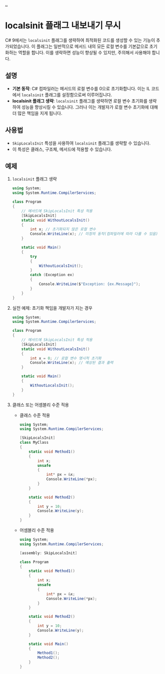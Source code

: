 [..](../README.md)

# localsinit 플래그 내보내기 무시

C# 9에서는 `localsinit` 플래그를 생략하여 최적화된 코드를 생성할 수 있는 기능이 추가되었습니다. 
이 플래그는 일반적으로 메서드 내의 모든 로컬 변수를 기본값으로 초기화하는 역할을 합니다. 
이를 생략하면 성능이 향상될 수 있지만, 주의해서 사용해야 합니다.

## 설명

- **기본 동작**: C# 컴파일러는 메서드의 로컬 변수를 0으로 초기화합니다. 이는 IL 코드에서 `localsinit` 플래그를 설정함으로써 이루어집니다.
- **localsinit 플래그 생략**: `localsinit` 플래그를 생략하면 로컬 변수 초기화를 생략하여 성능을 향상시킬 수 있습니다. 그러나 이는 개발자가 로컬 변수 초기화에 대해 더 많은 책임을 지게 됩니다.

## 사용법

- `SkipLocalsInit` 특성을 사용하여 `localsinit` 플래그를 생략할 수 있습니다.
- 이 특성은 클래스, 구조체, 메서드에 적용할 수 있습니다.

## 예제

1. `localsinit` 플래그 생략
    ```cs
    using System;
    using System.Runtime.CompilerServices;

    class Program
    {
        // 메서드에 SkipLocalsInit 특성 적용
        [SkipLocalsInit]
        static void WithoutLocalsInit()
        {
            int x; // 초기화되지 않은 로컬 변수
            Console.WriteLine(x); // 미정의 동작(컴파일러에 따라 다를 수 있음)
        }

        static void Main()
        {
            try
            {
                WithoutLocalsInit();
            }
            catch (Exception ex)
            {
                Console.WriteLine($"Exception: {ex.Message}");
            }
        }
    }
    ```

2. 실전 예제: 초기화 책임을 개발자가 지는 경우
    ```cs
    using System;
    using System.Runtime.CompilerServices;

    class Program
    {
        // 메서드에 SkipLocalsInit 특성 적용
        [SkipLocalsInit]
        static void WithoutLocalsInit()
        {
            int x = 0; // 로컬 변수 명시적 초기화
            Console.WriteLine(x); // 예상된 결과 출력
        }

        static void Main()
        {
            WithoutLocalsInit();
        }
    }
    ```

3. 클래스 또는 어셈블리 수준 적용
    - 클래스 수준 적용
        ```cs
        using System;
        using System.Runtime.CompilerServices;

        [SkipLocalsInit]
        class MyClass
        {
            static void Method1()
            {
                int x;
                unsafe
                {
                    int* px = &x;
                    Console.WriteLine(*px);
                }
            }

            static void Method2()
            {
                int y = 10;
                Console.WriteLine(y);
            }
        }
        ```

    - 어셈블리 수준 적용
        ```cs
        using System;
        using System.Runtime.CompilerServices;

        [assembly: SkipLocalsInit]

        class Program
        {
            static void Method1()
            {
                int x;
                unsafe
                {
                    int* px = &x;
                    Console.WriteLine(*px);
                }
            }

            static void Method2()
            {
                int y = 10;
                Console.WriteLine(y);
            }

            static void Main()
            {
                Method1();
                Method2();
            }
        }
        ```
